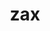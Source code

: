 ---
category: 3-letters
denotation: null
name: zax
reference_link: https://www.etymonline.com/word/zax
root_language: null
root_name: null
title: zax
type: free
word_sums:
- respelling: zax
  sum: 'Zax + '
---